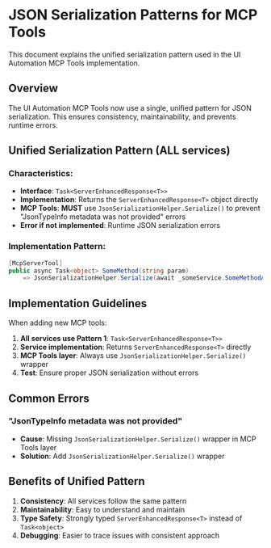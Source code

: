 # JSON Serialization Patterns for MCP Tools

This document explains the unified serialization pattern used in the UI Automation MCP Tools implementation.

## Overview

The UI Automation MCP Tools now use a single, unified pattern for JSON serialization. This ensures consistency, maintainability, and prevents runtime errors.

## Unified Serialization Pattern (ALL services)

### Characteristics:
- **Interface**: `Task<ServerEnhancedResponse<T>>`
- **Implementation**: Returns the `ServerEnhancedResponse<T>` object directly
- **MCP Tools**: **MUST** use `JsonSerializationHelper.Serialize()` to prevent "JsonTypeInfo metadata was not provided" errors
- **Error if not implemented**: Runtime JSON serialization errors

### Implementation Pattern:
```csharp
[McpServerTool]
public async Task<object> SomeMethod(string param)
    => JsonSerializationHelper.Serialize(await _someService.SomeMethodAsync(param));
```

## Implementation Guidelines

When adding new MCP tools:

1. **All services use Pattern 1**: `Task<ServerEnhancedResponse<T>>`
2. **Service implementation**: Returns `ServerEnhancedResponse<T>` directly
3. **MCP Tools layer**: Always use `JsonSerializationHelper.Serialize()` wrapper
4. **Test**: Ensure proper JSON serialization without errors

## Common Errors

### "JsonTypeInfo metadata was not provided"
- **Cause**: Missing `JsonSerializationHelper.Serialize()` wrapper in MCP Tools layer
- **Solution**: Add `JsonSerializationHelper.Serialize()` wrapper

## Benefits of Unified Pattern

1. **Consistency**: All services follow the same pattern
2. **Maintainability**: Easy to understand and maintain
3. **Type Safety**: Strongly typed `ServerEnhancedResponse<T>` instead of `Task<object>`
4. **Debugging**: Easier to trace issues with consistent approach
